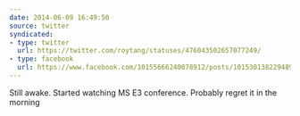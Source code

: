 ```yaml
---
date: 2014-06-09 16:49:50
source: twitter
syndicated:
- type: twitter
  url: https://twitter.com/roytang/statuses/476043502657077249/
- type: facebook
  url: https://www.facebook.com/10155666240078912/posts/10153013822948912
---
```


Still awake. Started watching MS E3 conference. Probably regret it in the morning